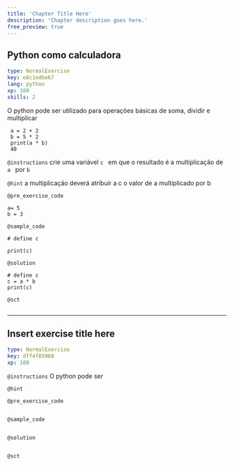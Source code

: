 ```yaml
---
title: 'Chapter Title Here'
description: 'Chapter description goes here.'
free_preview: true
---
```


## Python como calculadora

```yaml
type: NormalExercise
key: e8c1edbe67
lang: python
xp: 100
skills: 2
```

O python pode ser utilizado para operações básicas de soma, dividir e multiplicar

```
 a = 2 + 2 
 b = 5 * 2 
 print(a * b)
 40
```

`@instructions`
crie uma variável ```c ``` em que o resultado é a multiplicação de ```a ```  por ```b ```

`@hint`
a multiplicação deverá atribuir a c o valor de a multiplicado por b

`@pre_exercise_code`
```{python}
a= 5
b = 3
```

`@sample_code`
```{python}
# define c

print(c)
```

`@solution`
```{python}
# define c
c = a * b
print(c)
```

`@sct`
```{python}

```

---

## Insert exercise title here

```yaml
type: NormalExercise
key: dff4f65960
xp: 100
```



`@instructions`
O python pode ser

`@hint`


`@pre_exercise_code`
```{python}

```

`@sample_code`
```{python}

```

`@solution`
```{python}

```

`@sct`
```{python}

```
